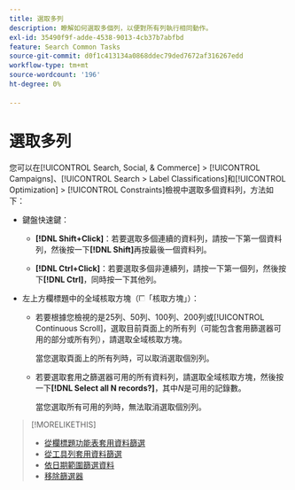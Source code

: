 ```yaml
---
title: 選取多列
description: 瞭解如何選取多個列，以便對所有列執行相同動作。
exl-id: 35490f9f-adde-4538-9013-4cb37b7abfbd
feature: Search Common Tasks
source-git-commit: d0f1c413134a0868ddec79ded7672af316267edd
workflow-type: tm+mt
source-wordcount: '196'
ht-degree: 0%

---
```


# 選取多列

您可以在[!UICONTROL Search, Social, & Commerce] > [!UICONTROL Campaigns]、[!UICONTROL Search > Label Classifications]和[!UICONTROL Optimization] > [!UICONTROL Constraints]檢視中選取多個資料列，方法如下：

* 鍵盤快速鍵：

   * **[!DNL Shift+Click]**：若要選取多個連續的資料列，請按一下第一個資料列，然後按一下&#x200B;**[!DNL Shift]**&#x200B;再按最後一個資料列。

   * **[!DNL Ctrl+Click]**：若要選取多個非連續列，請按一下第一個列，然後按下&#x200B;**[!DNL Ctrl]**，同時按一下其他列。

* 左上方欄標題中的全域核取方塊（![核取方塊](/help/search-social-commerce/assets/check-box.png)「核取方塊」）：

   * 若要根據您檢視的是25列、50列、100列、200列或[!UICONTROL Continuous Scroll]，選取目前頁面上的所有列（可能包含套用篩選器可用的部分或所有列），請選取全域核取方塊。

     當您選取頁面上的所有列時，可以取消選取個別列。

   * 若要選取套用之篩選器可用的所有資料列，請選取全域核取方塊，然後按一下&#x200B;**[!DNL Select all N records?]**，其中&#x200B;*N*&#x200B;是可用的記錄數。

     當您選取所有可用的列時，無法取消選取個別列。

>[!MORELIKETHIS]
>
>* [從欄標題功能表套用資料篩選](../data-views/ad-hoc-settings/column-filter-apply-from-column-heading.md)
>* [從工具列套用資料篩選](../data-views/ad-hoc-settings/column-filter-apply-from-toolbar.md)
>* [依日期範圍篩選資料](../data-views/ad-hoc-settings/date-filter.md)
>* [移除篩選器](../data-views/ad-hoc-settings/column-filter-remove.md)
